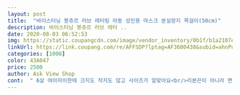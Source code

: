 ```yaml
---
layout: post 
title:  "바이스터닝 봉쥬르 러브 레터링 아동 성인용 마스크 분실방지 목걸이(50cm)" 
description: 바이스터닝 봉쥬르 러브 레터 ..
date: 2020-08-03 06:52:53 
img: https://static.coupangcdn.com/image/vendor_inventory/0b1f/b1a2107ea1be54f6fd8407cb19e05dc0fd295a2571d6be9f61224e78f45e.jpg 
linkUrl: https://link.coupang.com/re/AFFSDP?lptag=AF3600438&subid=ahnPublicAsk&pageKey=1776825470&itemId=3025624701&vendorItemId=71013743285&traceid=V0-113-8408e78c1c5c38be 
categories: [1008] 
color: 43A047 
price: 2500 
author: Ask View Shop 
cont:  " 6살 여아자이한테 크지도 작지도 않고 사이즈가 알맞아요<br/>리본끈이 아니라 면이라 빨수도 있고 메탈이 아니라 짱<br/>좋아요 이쁘네요<br/>주문하고 하루만에 왔어요! 배송도 빠르고 실물이 더 훨씬 이쁘고 짱짱해요 아이가 너무 좋아해요<br/>" 
---
```

